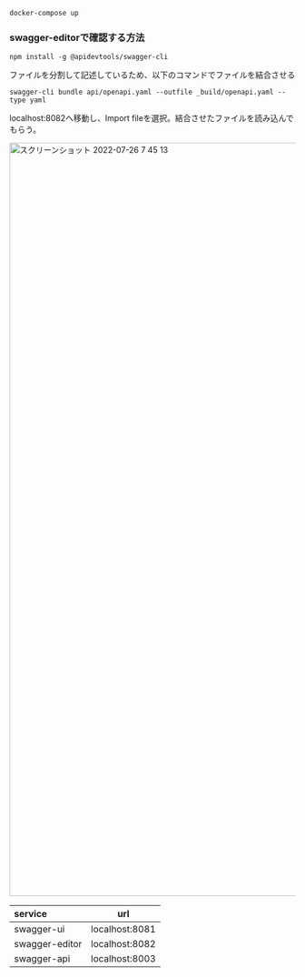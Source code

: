 ```docker-compose up```


### swagger-editorで確認する方法

```npm install -g @apidevtools/swagger-cli```

ファイルを分割して記述しているため、以下のコマンドでファイルを結合させる

```swagger-cli bundle api/openapi.yaml --outfile _build/openapi.yaml --type yaml```

localhost:8082へ移動し、Import fileを選択。結合させたファイルを読み込んでもらう。

<img width="1325" alt="スクリーンショット 2022-07-26 7 45 13" src="https://user-images.githubusercontent.com/81734783/180886969-a54ad654-f3dd-4eb4-ab0f-d920a1625697.png">


| service | url 
|:-----------|------------
| swagger-ui| localhost:8081
| swagger-editor| localhost:8082
| swagger-api | localhost:8003

